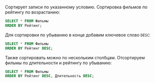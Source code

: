 Сортирует записи по указанному условию. Сортировка фильмов по рейтингу по возрастанию:
```SQL
SELECT * FROM Фильмы
ORDER BY Рейтинг;
```

Для сортировки по убыванию в конце добавим ключевое слово `DESC`:
```SQL
SELECT * FROM Фильмы
ORDER BY Рейтинг DESC;
```

Также сортировать можно по нескольким столбцам. Отсортируем фильмы по длительности и рейтингу по убыванию:
```SQL
SELECT * FROM Фильмы
ORDER BY Рейтинг DESC, Длительность DESC;
```